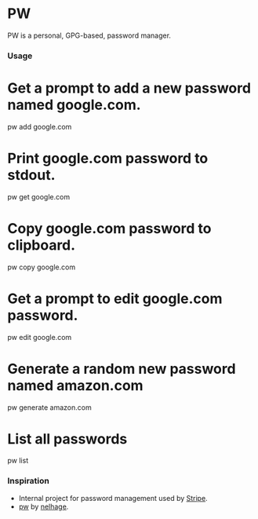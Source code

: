PW
==

PW is a personal, GPG-based, password manager.

### Usage

   # Get a prompt to add a new password named google.com.
   pw add google.com
   
   # Print google.com password to stdout.
   pw get google.com
   
   # Copy google.com password to clipboard.
   pw copy google.com
   
   # Get a prompt to edit google.com password.
   pw edit google.com
   
   # Generate a random new password named amazon.com
   pw generate amazon.com
   
   # List all passwords
   pw list

### Inspiration

* Internal project for password management used by [Stripe](https://stripe.com).
* [pw](https://github.com/nelhage/pw) by [nelhage](https://twitter.com/nelhage).
